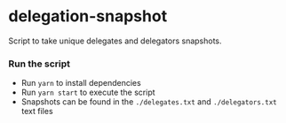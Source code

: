 # delegation-snapshot

Script to take unique delegates and delegators snapshots.

### Run the script

- Run `yarn` to install dependencies
- Run `yarn start` to execute the script
- Snapshots can be found in the `./delegates.txt` and `./delegators.txt` text files
